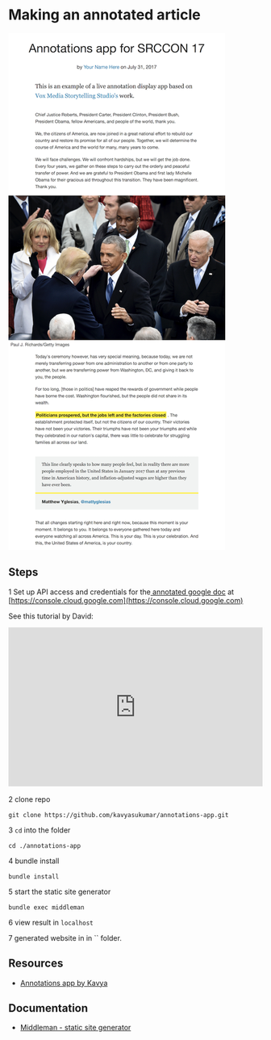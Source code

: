 # Making an annotated article


![Annotated article](assets/Middleman_annotated_article_resized.png)


## Steps 

1 Set up API access and credentials for the[ annotated google doc](/what-is-opened-captions/annotations-in-google-doc.md) at [https://console.cloud.google.com](https://console.cloud.google.com)

See this tutorial by David: 

<iframe width="100%" height="315" src="https://www.youtube.com/embed/iH7XtXoiuQk" frameborder="0" allowfullscreen></iframe>

2 clone repo

```bash![](/assets/Middleman_annotated_article_resized.png)
git clone https://github.com/kavyasukumar/annotations-app.git
```

3  `cd` into the folder

```
cd ./annotations-app
```

4 bundle install

```
bundle install
```

5 start the static site generator 
```
bundle exec middleman
```

6 view result in `localhost` 
<!-- add actual localhost url -->

7 generated website in in `` folder.



## Resources

- [Annotations app by Kavya](https://github.com/kavyasukumar/annotations-app)

## Documentation 

- [Middleman - static site generator](http://middlemanapp.com)